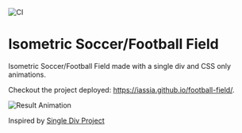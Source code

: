 ![CI](https://github.com/iassia/football-field/workflows/CI/badge.svg?branch=master)

# Isometric Soccer/Football Field

Isometric Soccer/Football Field made with a single div and CSS only animations.

Checkout the project deployed: https://iassia.github.io/football-field/.

![Result Animation](https://cdn.dribbble.com/users/5132755/screenshots/11017610/media/10dbc0d4231c8721376467740665b040.gif)

Inspired by [Single Div Project](https://a.singlediv.com/)
